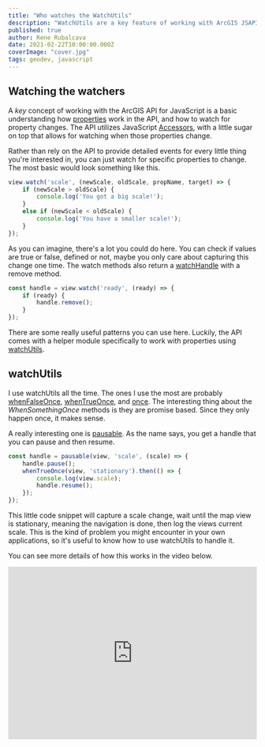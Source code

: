 ```yaml
---
title: "Who watches the WatchUtils"
description: "WatchUtils are a key feature of working with ArcGIS JSAPI"
published: true
author: Rene Rubalcava
date: 2021-02-22T10:00:00.000Z
coverImage: "cover.jpg"
tags: geodev, javascript
---
```


## Watching the watchers

A _key_ concept of working with the ArcGIS API for JavaScript is a basic understanding how [properties](https://developers.arcgis.com/javascript/latest/programming-patterns/#properties) work in the API, and how to watch for property changes. The API utilizes JavaScript [Accessors](https://developer.mozilla.org/en-US/docs/Web/JavaScript/Reference/Operators/Property_accessors), with a little sugar on top that allows for watching when those properties change.

Rather than rely on the API to provide detailed events for every little thing you're interested in, you can just watch for specific properties to change. The most basic would look something like this.

```js
view.watch('scale', (newScale, oldScale, propName, target) => {
    if (newScale > oldScale) {
        console.log('You got a big scale!');
    }
    else if (newScale < oldScale) {
        console.log('You have a smaller scale!');
    }
});
```

As you can imagine, there's a lot you could do here. You can check if values are true or false, defined or not, maybe you only care about capturing this change one time. The watch methods also return a [watchHandle](https://developers.arcgis.com/javascript/latest/api-reference/esri-core-Accessor.html#WatchHandle) with a remove method.

```js
const handle = view.watch('ready', (ready) => {
    if (ready) {
        handle.remove();
    }
});
```

There are some really useful patterns you can use here. Luckily, the API comes with a helper module specifically to work with properties using [watchUtils](https://developers.arcgis.com/javascript/latest/api-reference/esri-core-watchUtils.html).

## watchUtils

I use watchUtils all the time. The ones I use the most are probably [whenFalseOnce](https://developers.arcgis.com/javascript/latest/api-reference/esri-core-watchUtils.html#whenFalseOnce), [whenTrueOnce](https://developers.arcgis.com/javascript/latest/api-reference/esri-core-watchUtils.html#whenTrueOnce), and [once](https://developers.arcgis.com/javascript/latest/api-reference/esri-core-watchUtils.html#once). The interesting thing about the _WhenSomethingOnce_ methods is they are promise based. Since they only happen once, it makes sense.

A really interesting one is [pausable](https://developers.arcgis.com/javascript/latest/api-reference/esri-core-watchUtils.html#pausable). As the name says, you get a handle that you can pause and then resume.

```js
const handle = pausable(view, 'scale', (scale) => {
    handle.pause();
    whenTrueOnce(view, 'stationary').then(() => {
        console.log(view.scale);
        handle.resume();
    });
});
```

This little code snippet will capture a scale change, wait until the map view is stationary, meaning the navigation is done, then log the views current scale. This is the kind of problem you might encounter in your own applications, so it's useful to know how to use watchUtils to handle it.

You can see more details of how this works in the video below.

<iframe width="100%" height="350" src="https://www.youtube.com/embed/6q4mz8BCKts" frameborder="0" allow="accelerometer; autoplay; clipboard-write; encrypted-media; gyroscope; picture-in-picture" allowfullscreen></iframe>
